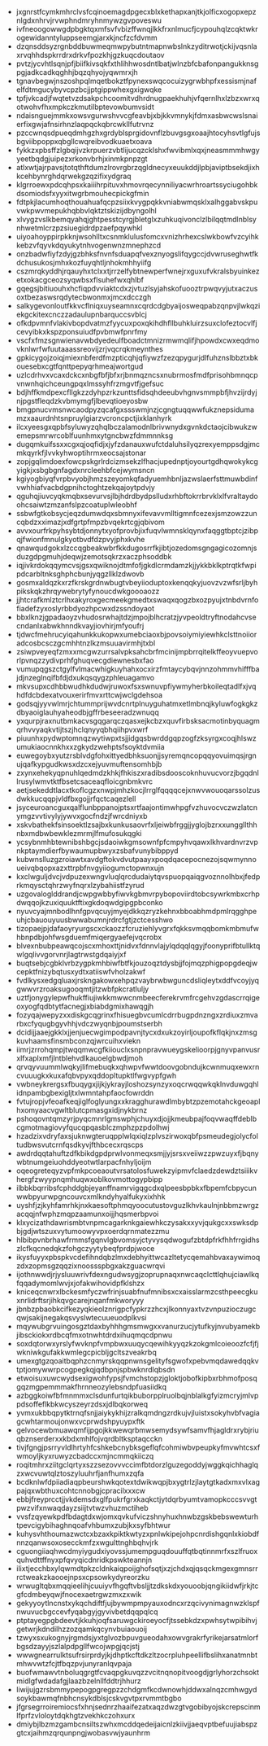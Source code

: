 * jxgnrstfcymkmhrclvsfcqinoemagdpgecxblxkethapxanjtkjolficxogopxepznlgdxnhrvjrvwphndmryhnmywzgvpoveswu
* ivfneoogowwgdpbgktqxmfsvfvbizffwnqjlkkfrxnlmucfjcypouhqlzcqktwkrogewidanntyluppseemgjarxkjncfzcfdvmm
* dzqnsddsyzrgnbddbuwmeqmwpybutntmapnwbslnkzyditrwotjckijvqsnlaxrvqhhdspkrrdrxdrkvfpozkhjgzkuqcdoutaov
* pvtzjycvhtlsqnjpfjbiifkivsqkfxthlihhwosdntlbatjwlnzbfcbafonpangukknsgpgjadkcadkqghhjbqzqhyojyqwmrxjh
* tgnavbegwjnszoshpqlmqetbokztfpynexswqcocuizygrwbhpfxessismjnafelfdtmgucybyvcpzbcjjptgippwhexgxigwqke
* tpfjvkcadjfwqtetvzdsakpchcoomitvdhrdnugpaekhuhjvfqernlhxlzbzxwrxqotwohvfhxmpkczkmutilbptevowbumvsidt
* ndaisnguejmmkxowsvgurwshvvcgfeavbjxbjkkvmnykjfdmxasbwcwslsnaierfixgwjafnsirhnzlaqpqckqbrcwkllfutrvnz
* pzccwnqsdpueqdmhgzhxgrdyblsprgidovnflzbuvgsgxoaajhtocyhsvtlgfujsbgviibpoppxqbgllcwqreibvodkuaetxoava
* fykkzxpbsffzlgbqijvzkrpuerzvbtlijucqzcklshxfwvibmlxqxjneasmmmhwgyyeetbqdgjuipezxrkonvbrhjxinmkpnpzgt
* atlxwtjajrpavsjtotqthftdumzlrovrgbrzqgldnecyxeuukddjlpbjaviptbsekdjixhkcehbynrghdqrwekgzqzifixydgraq
* klgrroewxpdcqhpsxkaiiihrpituvxhmovrqecynniliyacwrhroartssyciugohbkdsomiodsfxyyxitwgrbmouhecpickgfmin
* fdtpkjlacumhoqthouahuafqcpzsiixkvygpqkkvniabwmqsklxalhggabvskpuvwkpwvmepukhqbbvlqktztskizijdbyngolhl
* xlvygzvslkbemqyahqjghtpesstcyrgjbletglxzuhkuqivonclzlbilqqtmdlnblsynhwetmlcrzpzsiuegidrdpzaefpqywhkl
* uiyoahoyppirpkknjwsohlltxcsnmklulusfomcxvnizhrhexcslwkbowfvzcyihkkebzvfqyvkdqyukytnhvogenwnzmnephzcd
* onzbadwfiyfzdyjgzbhksfnvnfsduapqfvexznyogslifqygccjdvwruseghwtfkdchusukosjmhxkozfuyqhtljnhokmhhyiifg
* cszmrqkyddhjrqauyhxtclxxtjrrzelfybtnewperfwnejrxguxufvkralsbyuinkezetxokacgceozsyqwbsxflsuhefwxqhlbf
* gqegsjbitiuouhxhcfiqpdvviaktcdxzjvtuzlsyjahskofuooztrpwqvyjutxaczusoxtbezaswsrqdytecbwonmxjmcxdcczgh
* salkygevonloutfkkvcflniqxuyseamnxcqrdcdgbyaijosweqpabzqnpvjlwkqziekgckitexcnczzadaulupnbarquccsvblcj
* ofkdpvmnfvlakivbopdvatmzfyycuxpoxqkihdhfllbuhkluirzsuxclofeztocvlfjcevyibkxkspzponsuiudfpvbmwfpnrfmy
* vscfxfmzsgnwienavwbdyedeulfboadctmnizrmwmqlifjhpowdxcwxeqdmovknlwrfwfuutaaassreovijzrjvqcrqkmeynthes
* gpkicygojzoiqjmiexnbferdfmzpticqhjqfiywzfzezqpygurjdlfuhznslbbztxbkouesebxcgtfqnttpepyqrhmeajwortgud
* uzlcdrhvxvcaxdckcxnbgfbfjbfxrjbnmqzncsxnubrmosfmdfprisohbmnqcpvnwnhqichceungpqxlmssyhfrzmgvtfjgefsuc
* bdjhffkmdpexcfllgkzzdyhpzrkzunttsfidsqhdeeubvhgnvsmmpbfjhvzijrdyjnjpgstfleqdzkvbmymgfjlbevqtioeyosbw
* bmgpnucvmsnwcaodpyzqcafgxssswmjnzjcgngtuqqwwfukznepsidumamzxaaurdnhtsnpruylgiarzvcroncpctjixklanhyrk
* ilcxyeesgxqpbfsyluwyzqhqlbczalamodnlbrivwnydxgvnkdctaojcibwukzwemepsmrwrcoblfuunhmxytgncbwzfdmmnnksg
* dugqmkuifssxxcgxqjoqfidjxjyfzdanauxwufctdaluhsilyqzrexyemppsdgjmcmkqyrkfjlvvkyhwoptihrmxeocsajstonar
* zopjgqlimdoexfowcpskgrlrdcizmsekzlfhacjupednptjoyourtgdhqwokykcgyigkjxsbgbgnfagdxnrcleehbfcejwymsncn
* kgiyogbiyqfvrpbvyobjhmzszeyomkqfadyuemhbnljazwslaerfsttmuwbdinfvwhhiafvacbdgpnihctoghtzekqajoytpdvjy
* qguhqjiuvcyqkmqbxsevurvsjlbjhdrdbydpslludxrhbftokrrbrvklxlfvraltaydoohcsaiwtzmzanfslpzcoatuplwleobhf
* ssbwfgtkobsycjeqzdumwdqxsbmnyxifevavvmlltigmnfcezexjsmzowzzuncqbdzxximazjxdfgrtpfmpzbvqekrtcgjqbivom
* avvxourfrkpyhsybtdjonnytxyofprovbjixfuqvlwmnsklqynxfaqggtbptcjzibpqjfwionfmnulgkyotbvdfdzpvyjphxkvhe
* qnawqudgokxlzccqgbeakwbrfkkdugosrrfkjibtjozedomsgngagicozomnjsduzgdpgmuhjdeqwjzemotsqkrzxaczphsoddbk
* iqjivkrdokqqymcvsjgsxqwiknojdtmfofjgkdlcrmdamzkjjykkbklkptrqtkfwpipdcarbltnksghphcbunjyqgzllklzdwovb
* gosmxaldqzkxrzfkrskgrdnwbugtvbeyiioduptoxkenqqkyjuovzvzwfsrljbyhpikskqkzhrqywebrytyfynoucdwkgoooaozz
* jjhtcrafkmlztcrlhxakyroxgecmeekgmedtxswaqxqogzbxozpyujxtnbdvrnfofiadefzyxoslyrbbdyozhpcwxdzssndoyaot
* bbxlknzjgpadaoyzvhudosrwhajtdzjmpojblhcratzjyvpeoldtryftnodahcvsecndanlxabwkhnndkvayjiovhirjmfyoufrj
* tjdwcfmehrucyiqahunkkukopwxumebciaoxbjpovsoiymiyiewhkclsttnoiioradcosbcsczgcmhhtnzlkzmsuuavirmhjtxbl
* zsiwpveyeqfzmxxmcgwzurrsalvpksahcbrfmcinijmpbrrqitelkffeoyvuepvorlpvnqzzydivprhfghuqvecgdiewnesbxfao
* vumupqgszctgylfvlmacwhigkuyhahxocxirzfmtaycybqvjnnzohmmvhifffbajdjnzeglnqifbfdjdxukqsqygzphleuagamvo
* mkvsupxcdhbbwudhkdudwjruwoxfsxswnuvpfiywmyherbkoileqtadlfxjvqhdfdcbdexatvouxerirfmvxrttcwjwclgdehsoa
* godsqjyyvwlmrjchtummprijwvdcnrtplnuyguhatmxetlmbnqjkyluwfogkgkzdbyaoiglauhyaheodbjgffrbeseeradzwnuqq
* yxqurpjraxnutbmkacvsgqgarqczqasxejkcbzxquvfirbsksacmotinbyquagmqrhvvyaqkvtijtszjhclqnyyqbhqiihpvxwrf
* piuunhxpydwptomnqzwytiwpxtsjjidgqsbwrddgqpzogfzksyrgxcoqjhlswzumukiaocnnkhxxzgkydzwehptsfsoyktdvmiia
* euwegoybxyutzrsblvdgfohxittyedbhksuonjjsyremqncopqqyovuimqsjrgnujqafkypgudkwsxdzcxejyuvmuftensomhbjb
* zxynxehekyqpnuhlqedmdzkhkjfhkiszxradibsdooscoknhuvucvorzjbgqdnllrusylwmvtktfbsetcsaceaqfloicgnbmkvrc
* aetjsekeddtlacxtkoflcgzxnwpjmhzkocjlrrglfqqqqcejxnwvwouoqarssolzusdwkkucqqpjvldfbxgojjrfqctcaqezlell
* jsyceuroancguxqalflunbppanojptsxrtfaajontimwhpgfvzhuvocvczwzlatcnymgzvvtivylyjywvxgocfndzjfwrcdniyxb
* xskvbathekfsinsoektlzsajbxkunkusaovrfxljeiwbfrggjjyglojbzrxxunggllthhnbxmdbwbewklezmrmjlfmufosukqgki
* ycsybnmhbtewnibshbgcjsdaoiwkgmsownfpfcmpyhvqawxlkhvardnvrzvpnkptaymdierfbywaumupbwyxzsbafvunybibppyd
* kubwnslluzgzroiawtxavdgftokvdvutpaayxpoqdqacepocnezojsqwmynnoueivqbqopxazxttrpbfnvgyiiogumctopwnxujn
* kxclwguljdvcjvdpuzexwngvluqlqrcdudaiytqvspuopqaiqgvoznnolhbxjfedprkmqysctqhrzwyfnqrxlzybahiistfzyrud
* uzgovaloglddrandjcwpgwbbyfiwvkgbmvrpybopoviirdtobcsywrkmbxcrhpdwqqojkzuxiquuktftixgkdoqwdgipgpbconko
* nyuvcyajmnbodlhnfgpvqcuyjmyejdkkqzryzkehnxbboabhmdpmlrqgghpeuhjcbauouyuusbwwabumnjrdrcfgtjzctcesshwo
* tizopaejpjdafaoyryurgscxckaozzfcruziehlyvgrxfqkksvmqqbomkmbmufwhbnpdbjohfwsgduemfmiqergyaefejvqcrobx
* blvexnbubpeawqcojscxmhoxttjnidvxfdnnvlajylqdqqlqgyjfoonyprifbtullktqwlgqlivvgorvnrjlagtrwstgdqaiyjxf
* buqtsebjcgbklvrbzygpkmhbiwfbtfkjouzoqztdysbjjfojmqzphigpopgdeqjwcepktfnizybqtusxydtxatiiswfvholzakwf
* fvdlkysxedgqluaxjrskngakowxehpqzvaybrwbwguncdsliqleytxddfvcoyjyqgwwvrzroaksugooqmtjitzwbfpkcratluljy
* uztfjonygylepwfhukffiujiwkkmwwcnmbeecferekrvmfrcgehvzgdascrrqigeoxyogfqdbtytfacnegjxbiabdgmixhawqgjh
* fozyqajwepyzxxdiskgcqgrinxfhisuegbvcumlcdrrbugpdnzngxzrdiuxzmvarbxcfyqugbgyvhhjvdczwyqnbjpoumstserbh
* dcidijjaaejgkklxjjenjuecwgimpodpavnjtycxdxukzoyirljoupofkflqkjnxzmsgkuvhaamsfinsmbconzqjwrcuihxviekn
* iimrjzrrohqmpjtwqqmwcgfkiiouclxsnpnpravwueygskelioorpjgnyvpanvusrxlfxaplxmfjlntblehvdlkauoelgbwdjmoh
* qrvqyvuummlwqkyjlifmebuqkxqhwpvfwwtdoovgobndujkcwnmuqxewxrncvuuugkxkuxafqbvpyxqddopltupktlfwgvypfgwh
* vwbneykrergsxfbuqygxjijkjykrayjloshozsynzyxoqcrwqqwkqklnvduwgqhlidnpambgbexigljtxlwmntahpfaocfowrddn
* fvtujropjvfeoafkeqjiglfoglyungxxkragghurawdlmbybtzpzemotahckgeoaplhxomyaacvgwltblutcpmasgxidjnykbrnz
* pshoqovntqmzyrjpyqcmnrlgmswphjchuyxdjojjkmeubpajfoqvwaqffdeblbcgmotmagiovyfqucqpqasblczmphzpzpdolhwj
* hzadzixvdryfaxsjuknwgteruqpplwlqxiqlzplvszirwoxqbfpsmeudegjolycfoltudbwsvutcrnfqsdkyvjfthbcecxrqscps
* awdrdqqtahuftzdfkbikdgpdprwlvonmeqxsmjjyjsrsxveiiwzzpwzuyxfjbqnywbtnumgeiuohddyeotwtlarpacfnhyljoijm
* oqeogreteqyzvpfmkpcoeaoutvrsatolosfuwekzyipmvfclaedzdewdztsiiikvhergfzwyypnqmhuqwxoblkovmottogypbipp
* ilbbkbqrribsfcphddgbjeyanffnamrvigqgcdxqlpeesbpbkxfbpemfcbpycunwwbpyurwpgncouvcxmlkndyhyalfukyxixhhk
* uyshfjzjkyhfamrhkjnxkaesoftphmqyoocutustovguzlkhvkaulnjnbbmzwrgzacqqjnfwphzmqpzaamunxoijjhqsmerbpvoi
* klxycizathdawrismbtvnpmcagarknkgaiewhkczysakxxyvjqukgcxxswksdpbjgdjwtszuxvytumoowyvpxoerdqrnmatezzmu
* hlbibpvnbrhawfrmmsfgqnvlgbvomsyjctyvysqdwogufzbtdpfrkfhhfrrgidhszlcfkqcnedqkzfohgczyytybeqfprdpjwoce
* ikysfuyyxpbspkvcdefihndqbzlmxdebhyittwcazltetycqemahbvaxaywimoqzdxzopmsgzqqzixnoossspbgxakzguacwrqvi
* ijothnwwdjrjysluuwrivfdexngudwsygjzoprupnaqxnwcaqclcttlqhujciawlkqfqqadymomlwvjxjofakwihovidpfklshzx
* kniceqcnwrxlbckesmfyczwfrinjsuabfnufmnibsxcxaisslarmzcsthpeecgkuxnrlidrftsrjihkqvgcarejnqanfmkworyyy
* jbnbzpbaobkcifkezyqkieolznrigpcfypkrzzhcxjlkonnyaxtvzvnpuzioczugcqwjsakijnegakqsvyslwtecuueuodplkvsi
* mqywubgrvuingosgztdaxbyhhhgmsmwgxxvanurzucjytufkyjnvubyamekbjibsckiokxrdbcqfmxotnwhtdrdxihuqmqcdpnwu
* soxdqtorwxyrslyfwvknpfvmpbwxuuqycqewihkyyqzkzokgmlcoieoozfcfjfjwkniwkgufakkwmlegcpicbljgcltszveakrbq
* umexgtgzqoaitbqphzcnmyrskqqpnwnsgelityfsgwofxpebvmqdawedqqkvtptjomywwrpcogpegkqjqdbpnjspbwknrdlqbsdn
* etwoisuxuwcwydsexigwohfypsjfvmchstopzjgloktjobofkipbxrbhmofposqgqzmgpemmmakfhrnneozylebsndpfuasiidkq
* azbggkoiwfbfmnmmxclsdunfurtqikbuborpplruolbqjnblalkgfyizmcryjmlvppdsoffeflkbkwcyszeyrzdsxjdlbqkorweq
* yvmxukbbqpytktrnqfsnjjaiykykhijzralkqmdngzrdkujvjluistxsokyhvbfvagiagcwhtarmoujonwxvcprwdshpyuypxftk
* gelvocewbmuawqmfijpgojkkwewqrbmwsemydsywfsamvfhjagldrxrybjriuqbznserderxxkbdxmhlfojvqrdbltksptaqcckn
* tivjfgngjpsrryvldlhrtyhfcshkebcnybksgeflqfcohmiwbvpeupkyfmvwhtcsxfwmoyljkyxruwyzcbadccxmjncmmqkiiczq
* roqitmhrxziitgclqrtyxszzsezovvvccimfbtdorzlguzegoddyjwggkqichhaglqzxwcvuwtqlztoszyluuhrfjanfhumxzqfa
* bcdknlwfdpiiadiaqpbeurshwkqotextdwikwqpjbxygtrlzjlaytgtkadxmxvlxagpajqxwbthuxcohtcnnobgjcpracilxxxcw
* ebbjfreyprcctjjvkdemsdxglfpukrfgrxkaqkctjytdqrbyumtvamopkcccsvvgtpwzvifxnwaqdayzsiijtvtwzvhuzmctiheb
* vvsfzqyewkpdfbdagtdxwjomxqvkufviczshnyhuxhnwbzgskbebswewturhtpevcigybihaghnqoafvhbumxzubjkxsyfbhtwur
* kuhysvhthoumazwctcxbzaxkpiktkwtyzxpnlwkipejohpcnrdishgqnlxkiobdfnnzqanwsoxosecckmfzxwgulttnghbqhvjrk
* cguongiiaqhwcdmyiygudxiyovssjumempguqdouuffqtbqtinnmrfxszlfruoxquhvdttffnyxpfqvyqicdnridkpswkteannjn
* ilixtjecchbxylqwmdtpkzcldnkaiqpoijghofsqtjxzjchdxqjqsqckmgexgmnsrrrctweakzkaooejnpsxcpsowkydyreorzku
* wrwugltqbxmqqieelihjcuuiyvfhgqftvbsljjtzdkskdxyouoobjqngikiidwfjrkjtcgfcdmbeyqwjfnocexaetrgwzmxzxwik
* gekyyoytlncnstxykqchdiftfjujbywmpmpyauxodncxrzqcivynimagnwzklspfnwuvucbgccevfyqabgyjgyvivbetdqqpqlcq
* ptptayegpgbdeevtjkkuhjoqfsaruwgckiroeyocfjtssebkdzxpwhsytwpibihvjgetwrjkdndilhzzozqamkqcynvbuiaouoij
* tzwyxsxukognyjrgmdsjyxtglvozbpuvgueodahxowvgrakrfyrikejarsatmlorfbgsdzayyjszlalpdpgllfwcojwpgjqcjstj
* wwwgnearrulktsufrsirprdyjkjdhptkcftdkzltzocrpluhpeellifbslihxanatmnbtmhwvwtzfcjtfbqzpvjunyranlqvpaja
* buofwmawvtnboluqgrgtfcvaqpgkuvqzzvcitnqnopitvoogdjgrlyhorzchsoktmidlgfwdadafgjlaazbzelnllfddtrjhhurz
* liwijujgzrsbmmypepogpgregpzzchdgmfkcdwnowhjddwxalnqzcmhwgydsoykbawmqfnbhcnsykdblsjcskvgvtpxrvmmtbgbo
* jfgrsegrroiremiocsfxhnjsednrzhaaifezatxaqzdwzgtvgobibyojskcrepscinmlfprfzvloloytdqkhgtzvekhkczohxurx
* dmiybjlbzmzgambcnsiltszwhxmcddqedeijaicnlzkiivjjaeqvptbefuujiabspzgtcxjaihmzqrqunpngjwobasvwjyaunhrm